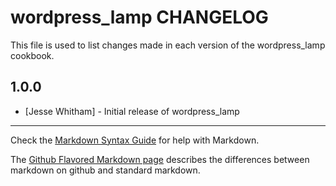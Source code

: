 # wordpress_lamp CHANGELOG

This file is used to list changes made in each version of the wordpress_lamp cookbook.

## 1.0.0
- [Jesse Whitham] - Initial release of wordpress_lamp

- - -
Check the [Markdown Syntax Guide](http://daringfireball.net/projects/markdown/syntax) for help with Markdown.

The [Github Flavored Markdown page](http://github.github.com/github-flavored-markdown/) describes the differences between markdown on github and standard markdown.
